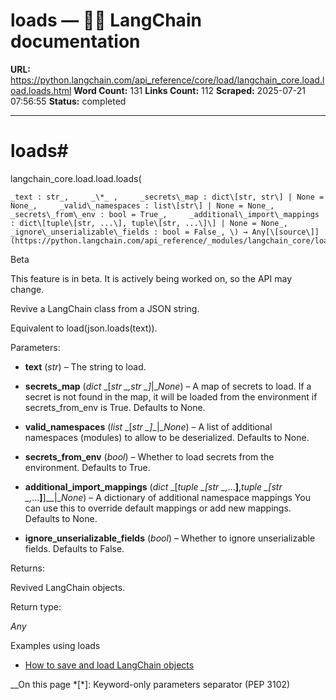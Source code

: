 # loads — 🦜🔗 LangChain  documentation

**URL:** https://python.langchain.com/api_reference/core/load/langchain_core.load.load.loads.html
**Word Count:** 131
**Links Count:** 112
**Scraped:** 2025-07-21 07:56:55
**Status:** completed

---

# loads\#

langchain\_core.load.load.loads\(

    _text : str_,     _\*_ ,     _secrets\_map : dict\[str, str\] | None = None_,     _valid\_namespaces : list\[str\] | None = None_,     _secrets\_from\_env : bool = True_,     _additional\_import\_mappings : dict\[tuple\[str, ...\], tuple\[str, ...\]\] | None = None_,     _ignore\_unserializable\_fields : bool = False_, \) → Any[\[source\]](https://python.langchain.com/api_reference/_modules/langchain_core/load/load.html#loads)\#     

Beta

This feature is in beta. It is actively being worked on, so the API may change.

Revive a LangChain class from a JSON string.

Equivalent to load\(json.loads\(text\)\).

Parameters:     

  * **text** \(_str_\) – The string to load.

  * **secrets\_map** \(_dict_ _\[__str_ _,__str_ _\]__|__None_\) – A map of secrets to load. If a secret is not found in the map, it will be loaded from the environment if secrets\_from\_env is True. Defaults to None.

  * **valid\_namespaces** \(_list_ _\[__str_ _\]__|__None_\) – A list of additional namespaces \(modules\) to allow to be deserialized. Defaults to None.

  * **secrets\_from\_env** \(_bool_\) – Whether to load secrets from the environment. Defaults to True.

  * **additional\_import\_mappings** \(_dict_ _\[__tuple_ _\[__str_ _,__...__\]__,__tuple_ _\[__str_ _,__...__\]__\]__|__None_\) – A dictionary of additional namespace mappings You can use this to override default mappings or add new mappings. Defaults to None.

  * **ignore\_unserializable\_fields** \(_bool_\) – Whether to ignore unserializable fields. Defaults to False.

Returns:     

Revived LangChain objects.

Return type:     

_Any_

Examples using loads

  * [How to save and load LangChain objects](https://python.langchain.com/docs/how_to/serialization/)

__On this page   *[\*]: Keyword-only parameters separator (PEP 3102)